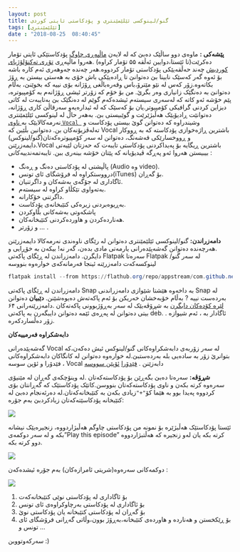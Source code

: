 ```yaml
---
layout: post
title: گنو/لینوکسی ئێلێمێنتری و پۆدکاستی ئایتی کوردی
tags: [ئێلێمێنتری]
date : "2018-08-25  08:40:45"
---
```


**پێشەکی :**
ماوەی دوو ساڵێک دەبێ کە لە لایەن [ماڵپەڕی چاوگ](http://chawg.org/) پۆدکاستێکی ئایتی تۆمار دەکرێت(تا ئێستا،دوایین ئەڵقە ۵۵ تۆمار کراوە) .هەروا ماڵپەڕی [تۆڕی تەکنۆلۆژیای کوردیش](http://kitn.net/) چەند حەڵقەیێکی پۆدکاستی تۆمار کردووە.هەر چەندە جەوهەری ئەم کارە باشە بۆ ئەوە گەر کەسێک نابینا بێ دەتوانێ تا ڕادەیێکی باش خۆی بە هەستی بیستن بە ڕۆژ بکاتەوە.زۆر کەس لە نێو مێترۆ،باس وقەرەباڵغی ڕۆژانە بۆی نییە کە بخوێنێ، بەڵام دەتوانێ بە دەنگێک زانیاری وەر بگرێ.
من بۆ خۆم کە زۆرتر ئیشی ڕۆژانەم بە کۆمپیوترە، پێم خۆشە ئەو کاتە کە لەسەری سیستەم ئیشدەکەم گوێم لە دەنگێک بێ بەتایبەت لە کاتی دیزاین کردنی گرافیکی کۆمپیوتر.یان بۆ کەسێک کە لە ئیدارەیەو سەرقاڵێ کاری ڕۆژانە، دەتوانێت ڕادیۆیێک هەڵبژێرێت و گوێبیستی بێ.
بەهەر حاڵ لە لینوکسی ئێلێمێنتری نەرمەکالایێک بە[ ناوی `Vocal `](http://appcenter.elementary.io/com.github.needle-and-thread.vocal/) وشیندراوە کە دەتوانن گوێ بیستی پۆدکاست و تەلەڤزیۆنەکان بن.
دەتوانین بڵێین کە Vocal باشترین ڕاژەخوازی پۆدکاستە کە بە ڕووکار و ڕووخسارێکی قەشەنگ، دەتوانن لە سەر کۆمپیوترەکەتان(گنو/لینوکس) دایمەزرێنن.Vocal باشترین ڕیگایە بۆ پەیداکردنی پۆدکاستی تایبەت کە حەزتان لێیەتی بیبیستن هەروا ئەو پەڕگە ڤیدیۆیانە کە پێتان خۆشە بینەری ببن.
تایبەتمەندییەکانی :

- پاڵپشتی لە پۆدکاستی دەنگ و ڕەنگ (Audio وە video).
- درووستکراوە لە فرۆشگای ئای تونس(iTunes) بۆ گەڕان.
- ئاگاداری لە جۆگەی بەشەکان و داگرتنیان.
- بەتەواوی تێکڵاو کراوە لە سیستەم.
- داگرتنی خۆکارانە.
- بەڕیوەبردنی زیرەکی کتێبخانەی پۆدکاست.
- پاشکەوتی بەشەکانی بڵاوکردن
- هەناردەکردن و هاوردەکردنی کتێبخانەکان.
- و زۆرتر … .

**دامەزراندن:**
گنو/لینوکسی ئێلێمێنتری
دەتوانن لە رێگای ناوەندی نەرمەکالا دایمەزرێنن .هەرچەندە دەتوانن گەشەپێدەرانی یارمەتی مادی بدەن، گەر نە! بیکەن بە خۆڕایی و دایگرن.
دامەزراندن لە ڕێگای پاکەتی Flatpak
سەرەتا Flatpak لە سەر گنو/لینوکسەکەت دامەزرێنە ئینجا فەرمانەکەی خوارەوە بنووسە

```powershell
flatpak install --from https://flathub.org/repo/appstream/com.github.needleandthread.vocal.flatpakref
```

دامەزراندن لە ڕێگای پاکەتی Snap
بە داخەوە هێشتا شێوازی دامەزراندنی Snap لە بەردەست نییە ? بەڵام خۆبەخشان خەریکن بۆ ئەم پاکەتەش دەیوەشێنن.
**دێبیان**
دەتوانن [لێرە کۆدەکان دابگرن](https://github.com/needle-and-thread/vocal/releases) بە شڕۆڤەیێک لە سەر بەڕۆژبوونی پاکەتەکان .دامەزرێنەرانی ۶۴ بیتی دەتوانن لە پەڕەی ئێمە دەتوانن دایبگەرن بە پاکەتی deb. . ئاگادار بە ، ئەم شیوازە زۆر دەڵساردکەرە.

**دابەشکراوە فەرمییەکان**

گەشەپێدەرانی Vocal لە سەر زۆربەی دابەشکراوەکانی گنو/لینوکس ئیش دەکەن،کە بتوانرێ زۆر بە سادەیی بلە بەردەستبێ.لە خوارەوە دەتوانن لە کانگاکان دابەشکراوەکانی فێدۆرا و ئۆپن سوسە ، Vocal دابەزێنن .
[فێدۆرا](https://apps.fedoraproject.org/packages/vocal)
[ئۆپێن سووسە](https://software.opensuse.org//download.html?project=multimedia%3Aapps&package=vocal)

**شڕۆڤە:**
سەرەتا دەبێ بگەڕێن بۆ پۆدکاستەکەتان .لە وینۆچکەی گەڕان لە مێنیۆی سەرەوە کرتە بکەن و ناوی پۆدکاستەکەتان بنووسن.کاتێک پۆدکاستێک کە گەڕانتان بۆی کردووە پەیدا بوو بە هێما کۆ` "+" `زیادی بکەن بە کتێبخانەکەتان.لە دەرئەنجام دەبێ لە کتێبخانە پۆدکاسێتەکەتان زیادکردبێ بەم جۆرە:

![](/gnulinux/images/000019.png)



ئێستا پۆدکاستێک هەڵبژێرە بۆ نمونە من پۆدکاستی چاوگم هەڵبژاردووە، زنجیرەیێک نیشانە بکە و لە سەر دوکمەی”Play this episode” کرتە بکە یان لەو زنجیرە کە هەڵتبژاردووە دوو کرتە بکە.

![](/gnulinux/images/000019-1.png)

دوکمەکانی سەرەوە(شریتی ئامرازەکان) بەم جۆرە ئیشدەکەن :

![](/gnulinux/images/000019-2.png)

1. بۆ ئاگاداری لە پۆدکاستی نوێی کتێبخانەکەت
2. بۆ ئاگاداری لە پۆدکاستی بەرچاوکراوەی ئای تونس
3.  بۆ گەڕان لە پۆدکاستی کتێبخانە یان پۆدکاستی نوێ
4.  بۆ ڕێکخستن و هەناردە و هاوردەی کتێبخانە،بەڕۆژ بوون،وڵاتی گەڕانی فرۆشگای ئای تونس و …

سەرکەوتووبن  :)